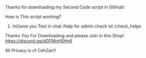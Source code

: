 Thanks for downloading my Second Code script in GitHub!

How is This script working?

   1. InGame you Text in chat /help for admin check ist /check_helps

Thanks You For Downloading and please Join in this Shop! https://discord.gg/dGFMnHSHn6

All Privacy is of CehZan!!
